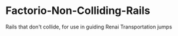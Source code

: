 # Factorio-Non-Colliding-Rails

Rails that don't collide, for use in guiding Renai Transportation jumps
